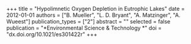 +++
title = "Hypolimnetic Oxygen Depletion in Eutrophic Lakes"
date = 2012-01-01
authors = ["B. Mueller", "L. D. Bryant", "A. Matzinger", "A. Wueest"]
publication_types = ["2"]
abstract = ""
selected = false
publication = "*Environmental Science & Technology *"
doi = "dx.doi.org/10.1021/es301422r"
+++

